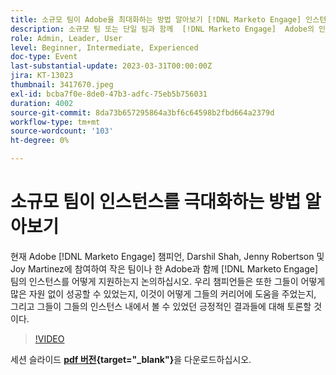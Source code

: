 ```yaml
---
title: 소규모 팀이 Adobe을 최대화하는 방법 알아보기 [!DNL Marketo Engage] 인스턴스
description: 소규모 팀 또는 단일 팀과 함께  [!DNL Marketo Engage]  Adobe의 인스턴스를 지원하는 방법에 대해 논의합니다.
role: Admin, Leader, User
level: Beginner, Intermediate, Experienced
doc-type: Event
last-substantial-update: 2023-03-31T00:00:00Z
jira: KT-13023
thumbnail: 3417670.jpeg
exl-id: bcba7f0e-8de0-47b3-adfc-75eb5b756031
duration: 4002
source-git-commit: 8da73b657295864a3bf6c64598b2fbd664a2379d
workflow-type: tm+mt
source-wordcount: '103'
ht-degree: 0%

---
```


# 소규모 팀이 인스턴스를 극대화하는 방법 알아보기

현재 Adobe [!DNL Marketo Engage] 챔피언, Darshil Shah, Jenny Robertson 및 Joy Martinez에 참여하여 작은 팀이나 한 Adobe과 함께 [!DNL Marketo Engage] 팀의 인스턴스를 어떻게 지원하는지 논의하십시오. 우리 챔피언들은 또한 그들이 어떻게 많은 자원 없이 성공할 수 있었는지, 이것이 어떻게 그들의 커리어에 도움을 주었는지, 그리고 그들이 그들의 인스턴스 내에서 볼 수 있었던 긍정적인 결과들에 대해 토론할 것이다.

>[!VIDEO](https://video.tv.adobe.com/v/3417670/?quality=12&learn=on)

세션 슬라이드 **[pdf 버전](assets/small-team-instance.pdf){target="_blank"}**&#x200B;을 다운로드하십시오.
